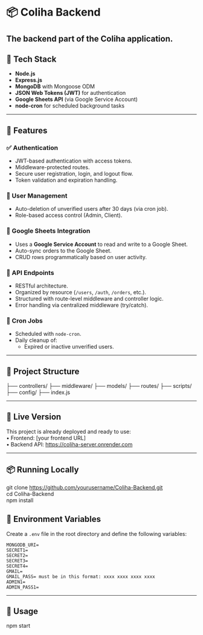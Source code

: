 # 📦 Coliha Backend

The backend part of the Coliha application.
---

## 🧰 Tech Stack

- **Node.js**
- **Express.js**
- **MongoDB** with Mongoose ODM
- **JSON Web Tokens (JWT)** for authentication
- **Google Sheets API** (via Google Service Account)
- **node-cron** for scheduled background tasks

---

## 🔐 Features

### ✅ Authentication

- JWT-based authentication with access tokens.
- Middleware-protected routes.
- Secure user registration, login, and logout flow.
- Token validation and expiration handling.

### 👤 User Management

- Auto-deletion of unverified users after 30 days (via cron job).
- Role-based access control (Admin, Client).

### 📄 Google Sheets Integration

- Uses a **Google Service Account** to read and write to a Google Sheet.
- Auto-sync orders to the Google Sheet.
- CRUD rows programmatically based on user activity.

### 🚀 API Endpoints

- RESTful architecture.
- Organized by resource (`/users`, `/auth`, `/orders`, etc.).
- Structured with route-level middleware and controller logic.
- Error handling via centralized middleware (try/catch). 

### 🧹 Cron Jobs

- Scheduled with `node-cron`.
- Daily cleanup of:
  - Expired or inactive unverified users.

---

## 📁 Project Structure
├── controllers/
├── middleware/
├── models/
├── routes/
├── scripts/ 
├── config/ 
├── index.js

---

## 🚀 Live Version
This project is already deployed and ready to use:  
• Frontend: [your frontend URL]  
• Backend API: https://coliha-server.onrender.com  

---

## 📦 Running Locally
git clone https://github.com/yourusername/Coliha-Backend.git  
cd Coliha-Backend  
npm install  

## 🔧 Environment Variables

Create a `.env` file in the root directory and define the following variables:

```env
MONGODB_URI=
SECRET1=
SECRET2=
SECRET3=
SECRET4=
GMAIL=
GMAIL_PASS= must be in this format: xxxx xxxx xxxx xxxx
ADMIN1=
ADMIN_PASS1=
````

---

## 🚀 Usage
npm start






